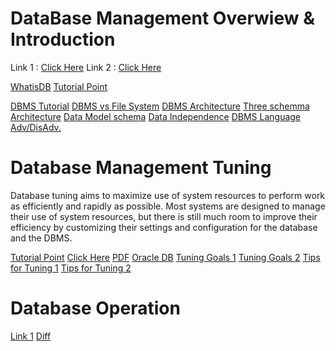 # DataBase Management Overwiew & Introduction

Link 1 : [Click Here](https://searchsqlserver.techtarget.com/definition/database-management-system)
Link 2 : [Click Here](https://www.guru99.com/what-is-dbms.html)

[WhatisDB](https://whatisdbms.com/)
[Tutorial Point](https://www.tutorialspoint.com/dbms/index.htm)

[DBMS Tutorial](https://www.javatpoint.com/dbms-tutorial)
[DBMS vs File System](https://www.javatpoint.com/dbms-vs-files-system)
[DBMS Architecture](https://www.javatpoint.com/dbms-architecture)
[Three schemma Architecture](https://www.javatpoint.com/dbms-three-schema-architecture)
[Data Model schema](https://www.javatpoint.com/dbms-data-model-schema-and-instance)
[Data Independence](https://www.javatpoint.com/dbms-data-independence)
[DBMS Language](https://www.javatpoint.com/dbms-language)
[Adv/DisAdv.](http://www.myreadingroom.co.in/notes-and-studymaterial/65-dbms/462-advantages-and-disadvantages-of-dbms.html)



# Database Management Tuning

Database tuning aims to maximize use of system resources to perform work as efficiently and rapidly as possible. Most systems are designed to manage their use of system resources, but there is still much room to improve their efficiency by customizing their settings and configuration for the database and the DBMS.

[Tutorial Point](https://www.tutorialspoint.com/sql/sql-database-tuning.htm)
[Click Here](https://databasemanagement.fandom.com/wiki/Database_Tuning)
[PDF](http://pages.cs.wisc.edu/~dbbook/openAccess/firstEdition/slides/pdfslides/mod5l6-7.pdf)
[Oracle DB](https://docs.oracle.com/cd/E13222_01/wls/docs92/perform/dbtune.html)
[Tuning Goals 1](https://www.scribd.com/document/99081571/Goals-for-Tuning)
[Tuning Goals 2](http://www.dba-oracle.com/t_oracle_net_tuning_goals.htm)
[Tips for Tuning 1](https://synametrics.com/SynametricsWebApp/WPTop10Tips.jsp)
[Tips for Tuning 2](https://www.toptal.com/sql-server/sql-database-tuning-for-developers)


# Database Operation

[Link 1](http://www.omgwiki.org/hpec/files/hpec-challenge/db.html)
[Diff](https://pediaa.com/what-is-the-difference-between-transactional-data-and-operational-data/)
